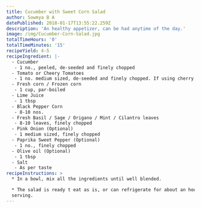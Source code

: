 ```yaml
---
title: Cucumber with Sweet Corn Salad
author: Sowmya B A
datePublished: 2018-01-17T13:55:22.259Z
description: 'An healthy appetizer, can be had anytime of the day.'
image: /img/Cucumber-Corn-Salad.jpg
totalTimeHours: '0'
totalTimeMinutes: '15'
recipeYield: 4-5
recipeIngredient: |-
  - Cucumber
   - 1 no., peeled, de-seeded and finely chopped
  - Tomato or Cheery Tomatoes
   - 1 no. medium sized, de-seeded and finely chopped. If using cherry tomatoes, 8-10 nos. of it. Just cut them to 4 pieces each
  - Fresh corn / Frozen corn
   - 1 cup, par-boiled
  - Lime Juice
   - 1 tbsp
  - Black Pepper Corn
   - 8-10 nos.
  - Fresh Basil / Sage / Origano / Mint / Cilantro leaves
   - 8-10 leaves, finely chopped
  - Pink Onion (Optional)
   - 1 medium sized, finely chopped
  - Paprika Sweet Pepper (Optional)
   - 1 no., finely chopped
  - Olive oil (Optional)
   - 1 tbsp
  - Salt
   - As per taste
recipeInstructions: >
  * In a bowl, mix all the ingredients until well blended.

  * The salad is ready t eat as is, or can refrigerate for about an hour before
  serving.
---
```




